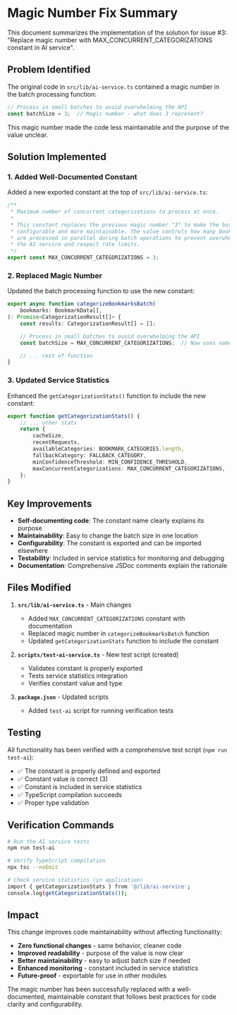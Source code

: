 # Magic Number Fix Summary

This document summarizes the implementation of the solution for issue #3: "Replace magic number with MAX_CONCURRENT_CATEGORIZATIONS constant in AI service".

## Problem Identified

The original code in `src/lib/ai-service.ts` contained a magic number in the batch processing function:

```typescript
// Process in small batches to avoid overwhelming the API
const batchSize = 3;  // Magic number - what does 3 represent?
```

This magic number made the code less maintainable and the purpose of the value unclear.

## Solution Implemented

### 1. Added Well-Documented Constant

Added a new exported constant at the top of `src/lib/ai-service.ts`:

```typescript
/**
 * Maximum number of concurrent categorizations to process at once.
 * 
 * This constant replaces the previous magic number "3" to make the batch size
 * configurable and more maintainable. The value controls how many bookmarks
 * are processed in parallel during batch operations to prevent overwhelming
 * the AI service and respect rate limits.
 */
export const MAX_CONCURRENT_CATEGORIZATIONS = 3;
```

### 2. Replaced Magic Number

Updated the batch processing function to use the new constant:

```typescript
export async function categorizeBookmarksBatch(
    bookmarks: BookmarkData[],
): Promise<CategorizationResult[]> {
    const results: CategorizationResult[] = [];

    // Process in small batches to avoid overwhelming the API
    const batchSize = MAX_CONCURRENT_CATEGORIZATIONS;  // Now uses named constant

    // ... rest of function
}
```

### 3. Updated Service Statistics

Enhanced the `getCategorizationStats()` function to include the new constant:

```typescript
export function getCategorizationStats() {
    // ... other stats
    return {
        cacheSize,
        recentRequests,
        availableCategories: BOOKMARK_CATEGORIES.length,
        fallbackCategory: FALLBACK_CATEGORY,
        minConfidenceThreshold: MIN_CONFIDENCE_THRESHOLD,
        maxConcurrentCategorizations: MAX_CONCURRENT_CATEGORIZATIONS,  // Added
    };
}
```

## Key Improvements

- **Self-documenting code**: The constant name clearly explains its purpose
- **Maintainability**: Easy to change the batch size in one location
- **Configurability**: The constant is exported and can be imported elsewhere
- **Testability**: Included in service statistics for monitoring and debugging
- **Documentation**: Comprehensive JSDoc comments explain the rationale

## Files Modified

1. **`src/lib/ai-service.ts`** - Main changes
   - Added `MAX_CONCURRENT_CATEGORIZATIONS` constant with documentation
   - Replaced magic number in `categorizeBookmarksBatch` function
   - Updated `getCategorizationStats` function to include the constant

2. **`scripts/test-ai-service.ts`** - New test script (created)
   - Validates constant is properly exported
   - Tests service statistics integration
   - Verifies constant value and type

3. **`package.json`** - Updated scripts
   - Added `test-ai` script for running verification tests

## Testing

All functionality has been verified with a comprehensive test script (`npm run test-ai`):

- ✅ The constant is properly defined and exported
- ✅ Constant value is correct (3)
- ✅ Constant is included in service statistics
- ✅ TypeScript compilation succeeds
- ✅ Proper type validation

## Verification Commands

```bash
# Run the AI service tests
npm run test-ai

# Verify TypeScript compilation
npx tsc --noEmit

# Check service statistics (in application)
import { getCategorizationStats } from '@/lib/ai-service';
console.log(getCategorizationStats());
```

## Impact

This change improves code maintainability without affecting functionality:

- **Zero functional changes** - same behavior, cleaner code
- **Improved readability** - purpose of the value is now clear
- **Better maintainability** - easy to adjust batch size if needed
- **Enhanced monitoring** - constant included in service statistics
- **Future-proof** - exportable for use in other modules

The magic number has been successfully replaced with a well-documented, maintainable constant that follows best practices for code clarity and configurability.